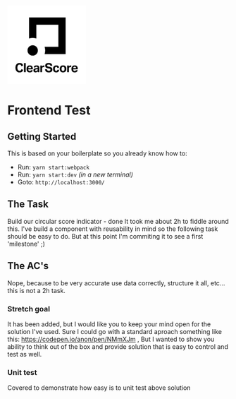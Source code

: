 ![ClearScore](https://raw.githubusercontent.com/ClearScore/FED-home-test/master/docs/clearscore.png?token=ABpdw5m-hB7aVWCKaYGpucwwUt438SHLks5atOQHwA%3D%3D)

# Frontend Test

## Getting Started
This is based on your boilerplate so you already know how to:
 * Run: `yarn start:webpack`
 * Run: `yarn start:dev` _(in a new terminal)_
 * Goto: `http://localhost:3000/`

## The Task

Build our circular score indicator - done
It took me about 2h to fiddle around this. I've build a component with reusability in mind so the following task should be easy to do.
But at this point I'm commiting it to see a first 'milestone' ;)

## The AC's

Nope, because to be very accurate use data correctly, structure it all, etc... this is not a 2h task.

### Stretch goal

It has been added, but I would like you to keep your mind open for the solution I've used. Sure I could go with a standard aproach something like this: https://codepen.io/anon/pen/NMmXJm ,
But I wanted to show you ability to think out of the box and provide solution that is easy to control and test as well.

### Unit test
Covered to demonstrate how easy is to unit test above solution

